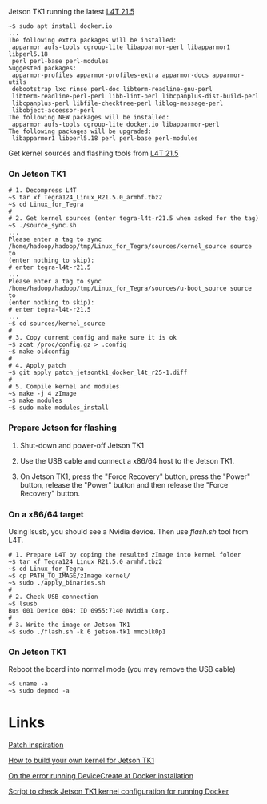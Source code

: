 Jetson TK1 running the latest [L4T 21.5](https://developer.nvidia.com/linux-tegra-r215)

```
~$ sudo apt install docker.io
...
The following extra packages will be installed:
 apparmor aufs-tools cgroup-lite libapparmor-perl libapparmor1 libperl5.18
 perl perl-base perl-modules
Suggested packages:
 apparmor-profiles apparmor-profiles-extra apparmor-docs apparmor-utils
 debootstrap lxc rinse perl-doc libterm-readline-gnu-perl
 libterm-readline-perl-perl libb-lint-perl libcpanplus-dist-build-perl
 libcpanplus-perl libfile-checktree-perl liblog-message-perl
 libobject-accessor-perl
The following NEW packages will be installed:
 apparmor aufs-tools cgroup-lite docker.io libapparmor-perl
The following packages will be upgraded:
 libapparmor1 libperl5.18 perl perl-base perl-modules
```

Get kernel sources and flashing tools from [L4T 21.5](https://developer.nvidia.com/embedded/dlc/l4t-Jetson-TK1-Driver-Package-R21-5)

### On Jetson TK1

```
# 1. Decompress L4T 
~$ tar xf Tegra124_Linux_R21.5.0_armhf.tbz2
~$ cd Linux_for_Tegra
#
# 2. Get kernel sources (enter tegra-l4t-r21.5 when asked for the tag)
~$ ./source_sync.sh
...
Please enter a tag to sync /home/hadoop/hadoop/tmp/Linux_for_Tegra/sources/kernel_source source to
(enter nothing to skip):
# enter tegra-l4t-r21.5
...
Please enter a tag to sync /home/hadoop/hadoop/tmp/Linux_for_Tegra/sources/u-boot_source source to
(enter nothing to skip):
# enter tegra-l4t-r21.5
...
~$ cd sources/kernel_source
#
# 3. Copy current config and make sure it is ok
~$ zcat /proc/config.gz > .config
~$ make oldconfig
#
# 4. Apply patch
~$ git apply patch_jetsontk1_docker_l4t_r25-1.diff
#
# 5. Compile kernel and modules
~$ make -j 4 zImage
~$ make modules
~$ sudo make modules_install
```

### Prepare Jetson for flashing

1. Shut-down and power-off Jetson TK1
  
2. Use the USB cable and connect a x86/64 host to the Jetson TK1. 
  
3. On Jetson TK1, press the "Force Recovery" button, press the "Power" button, release the "Power" button and then release the "Force Recovery" button.

### On a x86/64 target

Using lsusb, you should see a Nvidia device. Then use *flash.sh* tool from L4T.

```
# 1. Prepare L4T by coping the resulted zImage into kernel folder
~$ tar xf Tegra124_Linux_R21.5.0_armhf.tbz2
~$ cd Linux_for_Tegra
~$ cp PATH_TO_IMAGE/zImage kernel/
~$ sudo ./apply_binaries.sh
#
# 2. Check USB connection
~$ lsusb
Bus 001 Device 004: ID 0955:7140 NVidia Corp.
#
# 3. Write the image on Jetson TK1
~$ sudo ./flash.sh -k 6 jetson-tk1 mmcblk0p1
```

### On Jetson TK1

Reboot the board into normal mode (you may remove the USB cable)
```
~$ uname -a
~$ sudo depmod -a
```

# Links

[Patch inspiration](http://www.jarzebski.pl/files/jetsontk1/patch/patch-19.3-giduid_fix.diff)

[How to build your own kernel for Jetson TK1](https://devtalk.nvidia.com/default/topic/762653/-howto-build-own-kernel-for-jetson-tk1)

[On the error running DeviceCreate at Docker installation](https://github.com/moby/moby/issues/6325)

[Script to check Jetson TK1 kernel configuration for running Docker](https://raw.githubusercontent.com/dotcloud/docker/master/contrib/check-config.sh)
